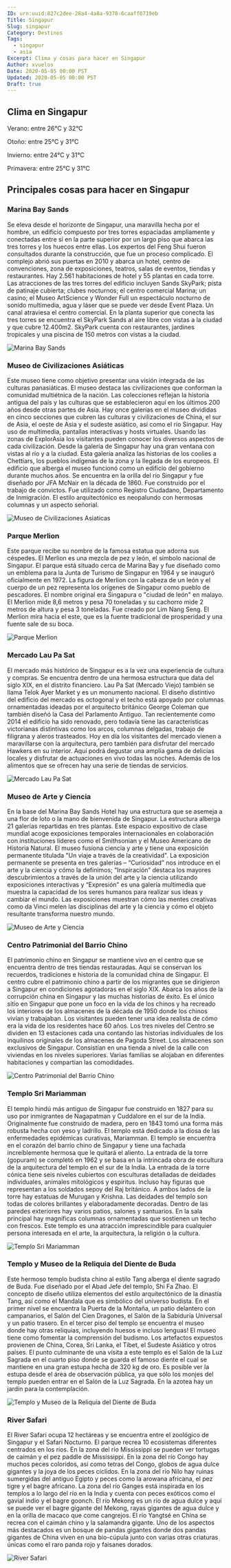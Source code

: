 ```yaml
---
ID: urn:uuid:827c2dee-28a4-4a8a-9378-6caaff0719eb
Title: Singapur
Slug: singapur
Category: Destinos
Tags:
  - singapur
  - asia
Excerpt: Clima y cosas para hacer en Singapur
Author: xvuelos
Date: 2020-05-05 00:00 PST
Updated: 2020-05-05 00:00 PST
Draft: true
---
```

 
## Clima en Singapur
Verano: entre 26°C y 32°C
 
Otoño: entre 25°C y 31°C
 
Invierno: entre 24°C y 31°C
 
Primavera: entre 25°C y 31°C
 
## Principales cosas para hacer en Singapur
 
### Marina Bay Sands
Se eleva desde el horizonte de Singapur, una maravilla hecha por el hombre, un edificio compuesto por tres torres espaciadas ampliamente y conectadas entre sí en la parte superior por un largo piso que abarca las tres torres y los huecos entre ellas. Los expertos del Feng Shui fueron consultados durante la construcción, que fue un proceso complicado. El complejo abrió sus puertas en 2010 y abarca un hotel, centro de convenciones, zona de exposiciones, teatros, salas de eventos, tiendas y restaurantes. Hay 2.561 habitaciones de hotel y 55 plantas en cada torre. Las atracciones de las tres torres del edificio incluyen Sands SkyPark; pista de patinaje cubierta; clubes nocturnos; el centro comercial Marina; un casino; el Museo ArtScience y Wonder Full un espectáculo nocturno de sonido multimedia, agua y láser que se puede ver desde Event Plaza. Un canal atraviesa el centro comercial.  En la planta superior que conecta las tres torres se encuentra el SkyPark Sands al aire libre con vistas a la ciudad y que cubre 12.400m2. SkyPark cuenta con restaurantes, jardines tropicales y una piscina de 150 metros con vistas a la ciudad. 
 
![Marina Bay Sands](https://images.unsplash.com/photo-1516435579459-3db9e1a5e32a?w=640)
 
### Museo de Civilizaciones Asiáticas
Este museo tiene como objetivo presentar una visión integrada de las culturas panasiáticas. El museo destaca las civilizaciones que conforman la comunidad multiétnica de la nación. Las colecciones reflejan la historia antigua del país y las culturas que se establecieron aquí en los últimos 200 años desde otras partes de Asia. Hay once galerías en el museo divididas en cinco secciones que cubren las culturas y civilizaciones de China, el sur de Asia, el oeste de Asia y el sudeste asiático, así como el río Singapur. Hay uso de multimedia, pantallas interactivas y hosts virtuales. Usando las zonas de ExplorAsia los visitantes pueden conocer los diversos aspectos de cada civilización. Desde la galería de Singapur hay una gran ventana con vistas al río y a la ciudad. Esta galería analiza las historias de los coolies a Chettiars, los pueblos indígenas de la zona y la llegada de los europeos. El edificio que alberga el museo funcionó como un edificio del gobierno durante muchos años. Se encuentra en la orilla del río Singapur y fue diseñado por JFA McNair en la década de 1860. Fue construido por el trabajo de convictos. Fue utilizado como Registro Ciudadano, Departamento de Inmigración. El estilo arquitectónico es neopalundo con hermosas columnas y un aspecto señorial.
 
 
![Museo de Civilizaciones Asiaticas](./singapur-museo-de-civilizaciones-asiaticas.jpg)
 
### Parque Merlion
Este parque recibe su nombre de la famosa estatua que adorna sus céspedes. El Merlion es una mezcla de pez y león, el símbolo nacional de Singapur. El parque está situado cerca de Marina Bay y fue diseñado como un emblema para la Junta de Turismo de Singapur en 1964 y se inauguró oficialmente en 1972. La figura de Merlion con la cabeza de un león y el cuerpo de un pez representa los orígenes de Singapur como pueblo de pescadores. El nombre original era Singapura o "ciudad de león" en malayo. El Merlion mide 8,6 metros y pesa 70 toneladas y su cachorro mide 2 metros de altura y pesa 3 toneladas. Fue creado por Lim Nang Seng. El Merlion mira hacia el este, que es la fuente tradicional de prosperidad y una fuente sale de su boca.

![Parque Merlion](https://images.unsplash.com/photo-1600664356698-8a7a03598096?w=640)
 
### Mercado Lau Pa Sat
El mercado más histórico de Singapur es a la vez una experiencia de cultura y compras. Se encuentra dentro de una hermosa estructura que data del siglo XIX, en el distrito financiero. Lau Pa Sat (Mercado Viejo) también se llama Telok Ayer Market y es un monumento nacional. El diseño distintivo del edificio del mercado es octogonal y el techo está apoyado por columnas ornamentadas ideadas por el arquitecto británico George Coleman que también diseñó la Casa del Parlamento Antiguo. Tan recientemente como 2014 el edificio ha sido renovado, pero todavía tiene las características victorianas distintivas como los arcos, columnas delgadas, trabajo de filigrana y aleros trasteados. Hoy en día los visitantes del mercado vienen a maravillarse con la arquitectura, pero también para disfrutar del mercado Hawkers en su interior. Aquí podrá degustar una amplia gama de delicias locales y disfrutar de actuaciones en vivo todas las noches. Además de los alimentos que se ofrecen hay una serie de tiendas de servicios.
 
 
![Mercado Lau Pa Sat](https://images.unsplash.com/photo-1500956505867-124082952502?w=640)
 
### Museo de Arte y Ciencia
En la base del Marina Bay Sands Hotel hay una estructura que se asemeja a una flor de loto o la mano de bienvenida de Singapur. La estructura alberga 21 galerías repartidas en tres plantas. Este espacio expositivo de clase mundial acoge exposiciones temporales internacionales en colaboración con instituciones líderes como el Smithsonian y el Museo Americano de Historia Natural. El museo fusiona ciencia y arte y tiene una exposición permanente titulada "Un viaje a través de la creatividad". La exposición permanente se presenta en tres galerías – “Curiosidad” nos introduce en el arte y la ciencia y cómo la definimos; “Inspiración” destaca los mayores descubrimientos a través de la unión del arte y la ciencia utilizando exposiciones interactivas y “Expresión” es una galería multimedia que muestra la capacidad de los seres humanos para realizar sus ideas y cambiar el mundo. Las exposiciones muestran cómo las mentes creativas como da Vinci melen las disciplinas del arte y la ciencia y cómo el objeto resultante transforma nuestro mundo.
 
![Museo de Arte y Ciencia](https://images.unsplash.com/photo-1560754558-e8e3d9ab99e1?w=640)
 
### Centro Patrimonial del Barrio Chino
El patrimonio chino en Singapur se mantiene vivo en el centro que se encuentra dentro de tres tiendas restauradas. Aquí se conservan los recuerdos, tradiciones e historia de la comunidad china de Singapur. El centro cubre el patrimonio chino a partir de los migrantes que se dirigieron a Singapur en condiciones agotadoras en el siglo XIX. Abarca los años de la corrupción china en Singapur y las muchas historias de éxito. Es el único sitio en Singapur que pone un foco en la vida de los chinos y ha recreado los interiores de los almacenes de la década de 1950 donde los chinos vivían y trabajaban. Los visitantes pueden tener una idea realista de cómo era la vida de los residentes hace 60 años. Los tres niveles del Centro se dividen en 13 estaciones cada una contando las historias individuales de los inquilinos originales de los almacenes de Pagoda Street. Los almacenes son exclusivos de Singapur. Consistían en una tienda a nivel de la calle con viviendas en los niveles superiores. Varias familias se alojaban en diferentes habitaciones y compartían las comodidades. 
 
 
![Centro Patrimonial del Barrio Chino](https://images.unsplash.com/photo-1494211870102-df67df81b14c?w=640)

### Templo Sri Mariamman
El templo hindú más antiguo de Singapur fue construido en 1827 para su uso por inmigrantes de Nagapatman y Cuddalore en el sur de la India. Originalmente fue construido de madera, pero en 1843 tomó una forma más robusta hecha con yeso y ladrillo. El templo está dedicado a la diosa de las enfermedades epidémicas curativas, Mariamman. El templo se encuentra en el corazón del barrio chino de Singapur y tiene una fachada increíblemente hermosa que le quitará el aliento. La entrada de la torre (gopuram) se completó en 1962 y se basa en la intrincada obra de escultura de la arquitectura del templo en el sur de la India. La entrada de la torre cónica tiene seis niveles cubiertos con esculturas detalladas de deidades individuales, animales mitológicos y espíritus. Incluso hay figuras que representan a los soldados sepoy del Raj británico. A ambos lados de la torre hay estatuas de Murugan y Krishna. Las deidades del templo son todas de colores brillantes y elaboradamente decoradas. Dentro de las paredes exteriores hay varios patios, salones y santuarios. En la sala principal hay magníficas columnas ornamentadas que sostienen un techo con frescos. Este templo es una atracción imprescindible para cualquier persona interesada en el arte, la arquitectura, la religión o la cultura. 
 
 
![Templo Sri Mariamman](https://images.unsplash.com/photo-1563623878555-43e63ceb1256?w=640)
 
 
### Templo y Museo de la Reliquia del Diente de Buda
Este hermoso templo budista chino al estilo Tang alberga el diente sagrado de Buda. Fue diseñado por el Abad Jefe del templo, Shi Fa Zhao. El concepto de diseño utiliza elementos del estilo arquitectónico de la dinastía Tang, así como el Mandala que es simbólico del universo budista. En el primer nivel se encuentra la Puerta de la Montaña, un patio delantero con campanarios, el Salón del Cien Dragones, el Salón de la Sabiduría Universal y un patio trasero. En el tercer piso del templo se encuentra el museo donde hay otras reliquias, incluyendo huesos e incluso lenguas! El museo tiene como fomentar la comprensión del budismo. Los artefactos expuestos provienen de China, Corea, Sri Lanka, el Tíbet, el Sudeste Asiático y otros países. El punto culminante de una visita a este templo es el Salón de la Luz Sagrada en el cuarto piso donde se guarda el famoso diente el cual se mantiene en una gran estupa hecha de 320 kg de oro. Es posible ver la estupa desde el área de observación pública, ya que sólo los monjes del templo pueden entrar en el Salón de la Luz Sagrada. En la azotea hay un jardín para la contemplación. 
 
 
![Templo y Museo de la Reliquia del Diente de Buda](https://images.unsplash.com/photo-1505230960573-7dbc536e8346?w=640)
 
### River Safari
El River Safari ocupa 12 hectáreas y se encuentra entre el zoológico de Singapur y el Safari Nocturno. El parque recrea 10 ecosistemas diferentes centrados en los ríos. En la zona del río Mississippi se pueden ver tortugas de caimán y el pez paddle de Mississippi. En la zona del río Congo hay muchos peces coloridos, así como tetras del Congo, globos de agua dulce gigantes y la joya de los peces cíclidos. En la zona del río Nilo hay ruinas sumergidas del antiguo Egipto y peces como la arowana africana, el pez tigre y el bagre africano. La zona del río Ganges está inspirada en los templos a lo largo del río en la India y cuenta con peces exóticos como el gavial indio y el bagre goonch. El río Mekong es un río de agua dulce y aquí se puede ver el bagre gigante del Mekong, rayas gigantes de agua dulce y en la orilla de macaco que come cangrejos.  El río Yangtsé en China se recrea con el caimán chino y la salamandra gigante. Uno de los aspectos más destacados es un bosque de pandas gigantes donde dos pandas gigantes de China viven en una bio-cúpula junto con varias otras criaturas únicas como el raro panda rojo y faisanes dorados.
 
 
![River Safari](https://images.unsplash.com/photo-1507318584470-a67407ebe29a?w=640)
